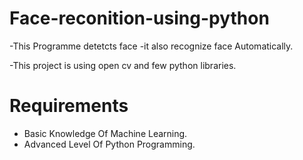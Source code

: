 # Face-reconition-using-python
-This Programme detetcts face
-it also recognize face Automatically.

-This project is using open cv and few python libraries.
 # Requirements
 - Basic Knowledge Of Machine Learning.
 - Advanced Level Of Python Programming.
